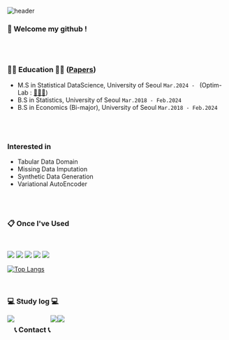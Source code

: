 ![header](https://capsule-render.vercel.app/api?type=cylinder&color=7fffd4&height=150&section=header&text=ImJaeSung&fontColor=ffffff&fontSize=70&animation=fadeIn&fontAlignY=55&desc=%20&descAlignY=62&descAlign=62)
  
###  :wave: Welcome my github !
 <br/>
 <br/>
  
### ✍🏻 Education ✍🏻 ([Papers](https://scholar.google.com/citations?hl=ko&user=JohjFhkAAAAJ))
- M.S in Statistical DataScience, University of Seoul `Mar.2024 - ` (Optim-Lab : [👨🏻‍🏫](http://ranking.uos.ac.kr))
- B.S in Statistics, University of Seoul `Mar.2018 - Feb.2024`
- B.S in Economics (Bi-major), University of Seoul `Mar.2018 - Feb.2024`

<br/>
<br/>

### Interested in
- Tabular Data Domain
- Missing Data Imputation
- Synthetic Data Generation
- Variational AutoEncoder

<br/>
<br/>

###  :clipboard: Once I've Used 
  
<br/>

<img src="https://img.shields.io/badge/python-ffd849?style=for-the-badge&logo=python&logoColor=white"> <img src="https://img.shields.io/badge/R-75aadb?style=for-the-badge&logo=R&logoColor=white"> <img src="https://img.shields.io/badge/MySQL-f29111?style=for-the-badge&logo=MySQL&logoColor=white"> <img src="https://img.shields.io/badge/github-333333?style=for-the-badge&logo=github&logoColor=white"> <img src="https://img.shields.io/badge/VSCode-007ACC?style=for-the-badge&logo=VisualStudioCode&logoColor=white">


[![Top Langs](https://github-readme-stats.vercel.app/api/top-langs/?username=ImJaeSung&layout=compact)](https://github.com/깃허브아이디/github-readme-stats)

 
   <br/>   

### 💻 Study log 💻
<div style="display:flex; flex-direction:row;">
    <a href="https://holy-jjjae.tistory.com/">
        <img src="https://img.shields.io/badge/Tistory-000000?style=for-the-badge&logo=Tistory&logoColor=white"> 
    </a>
<br/>
<!--
![Anurag's GitHub stats](https://github-readme-stats.vercel.app/api?username=ImJaeSung&show_icons=true&theme=radical)
-->
   <br/>
   
### 📞 Contact 📞
<div style="display:flex; flex-direction:row;">
    <a href="mailto:wotjd1410@gmail.com">
        <img src="https://img.shields.io/badge/Gmail-EA4335?style=for-the-badge&logo=Gmail&logoColor=white"> 
    </a>
    <a href="https://www.instagram.com/holy_jjjae/">
        <img src="https://img.shields.io/badge/Instagram-E4405F?style=for-the-badge&logo=Instagram&logoColor=white"> 
    </a>
